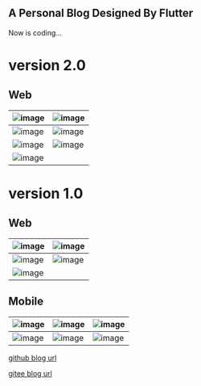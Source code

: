 ## A Personal Blog Designed By Flutter


Now is coding...


# version 2.0

## Web

| ![image](https://user-images.githubusercontent.com/30992818/190398143-a45eda66-20f8-41cf-a817-e833290d081c.png)  | ![image](https://user-images.githubusercontent.com/30992818/190398200-75c04c0e-6b42-4201-a976-3f437876c21c.png) |
|---|---|
|![image](https://user-images.githubusercontent.com/30992818/190398307-5e9ec491-8a66-45fd-b60c-449f6979b960.png)  | ![image](https://user-images.githubusercontent.com/30992818/190398327-5528cb06-4ed3-4099-ad57-1b3e5c46224e.png) |
| ![image](https://user-images.githubusercontent.com/30992818/190398456-c81866b5-3d4b-495f-a186-39b2a7ef163b.png)  |  ![image](https://user-images.githubusercontent.com/30992818/190398485-48d3e1cc-2646-4757-be40-e62478d64bcb.png) |
| ![image](https://user-images.githubusercontent.com/30992818/190398661-b8a50cb5-36ae-4d69-aa8f-838f59f32970.png) |  |


# version 1.0

## Web

| ![image](https://user-images.githubusercontent.com/30992818/76489166-863def80-6462-11ea-8721-3ce66a6fb72e.png)  | ![image](https://user-images.githubusercontent.com/30992818/76489431-49262d00-6463-11ea-8643-67ad2c77cc37.png)  |
|---|---|
|![image](https://user-images.githubusercontent.com/30992818/76489444-5216fe80-6463-11ea-9e6e-c2f9c9153871.png)  | ![image](https://user-images.githubusercontent.com/30992818/76489463-5e9b5700-6463-11ea-83d0-f9a6d2b2d8e1.png)  |
| ![image](https://user-images.githubusercontent.com/30992818/190398661-b8a50cb5-36ae-4d69-aa8f-838f59f32970.png)|   |




## Mobile

|![image](https://user-images.githubusercontent.com/30992818/76489679-1e88a400-6464-11ea-8e38-dafd714715ef.png)| ![image](https://user-images.githubusercontent.com/30992818/76489696-27797580-6464-11ea-9e35-86b617ed6fd4.png) | ![image](https://user-images.githubusercontent.com/30992818/76489360-167c3480-6463-11ea-8ef5-db2086d6f490.png) | 
|---|---|---|
| ![image](https://user-images.githubusercontent.com/30992818/76489367-1f6d0600-6463-11ea-9099-a87f5def26fd.png) | ![image](https://user-images.githubusercontent.com/30992818/76489384-2bf15e80-6463-11ea-8ea6-d24fb7b3c9bc.png)   |  ![image](https://user-images.githubusercontent.com/30992818/76489405-39a6e400-6463-11ea-966b-79f209bbf793.png)| 


[github blog url](https://oldchen.top/flutter-blog/#/homePage)

[gitee blog url](http://oldben.gitee.io/flutter-blog/#/homePage)